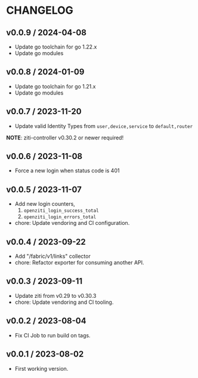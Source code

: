 # CHANGELOG

## v0.0.9 / 2024-04-08

* Update go toolchain for go 1.22.x
* Update go modules

## v0.0.8 / 2024-01-09

* Update go toolchain for go 1.21.x
* Update go modules

## v0.0.7 / 2023-11-20

* Update valid Identity Types from `user,device,service` to `default,router`

**NOTE**: ziti-controller v0.30.2 or newer required!

## v0.0.6 / 2023-11-08

* Force a new login when status code is 401

## v0.0.5 / 2023-11-07

* Add new login counters,
  1. `openziti_login_success_total`
  1. `openziti_login_errors_total`
* chore: Update vendoring and CI configuration.

## v0.0.4 / 2023-09-22

* Add "/fabric/v1/links" collector
* chore: Refactor exporter for consuming another API.

## v0.0.3 / 2023-09-11

* Update ziti from v0.29 to v0.30.3
* chore: Update vendoring and CI tooling.

## v0.0.2 / 2023-08-04

* Fix CI Job to run build on tags.

## v0.0.1 / 2023-08-02

* First working version.

